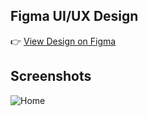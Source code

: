 ## Figma UI/UX Design

👉 [View Design on Figma](https://www.figma.com/design/Rg9uhDwTJZtdIjHQ3f2TtL/Dashboard--Community-?node-id=0-61&t=JEUFaAmr2w3htPtC-1)

## Screenshots
![Home](Task520Manager.png)

